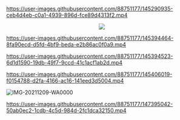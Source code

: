 

https://user-images.githubusercontent.com/88751177/145290935-ceb4d4eb-c0a1-4939-896d-fce89d4313f2.mp4





<p align="center">

  <img src="https://readme-typing-svg.herokuapp.com/?lines=We+Are+The+Coding+Family&font=Bold%20Code&center=true&width=390&height=700">

  
  

https://user-images.githubusercontent.com/88751177/145394464-8fa90ecd-d5fd-4bf9-beda-e2b86ac0f0a9.mp4



https://user-images.githubusercontent.com/88751177/145394523-6d1d1590-19db-49f7-9ccd-41c1acf1ab2d.mp4



https://user-images.githubusercontent.com/88751177/145406019-f0154788-d2fa-4166-ac16-141eed3d5004.mp4

  
  ![IMG-20211209-WA0000](https://user-images.githubusercontent.com/88751177/145409683-cfa6f4fa-8b13-4ade-9ec6-8d4e1f14409a.jpg)


https://user-images.githubusercontent.com/88751177/147395042-50ab0ec2-1cdb-4c5d-984d-2fc1dca32150.mp4


